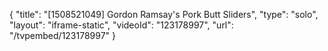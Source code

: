 {
    "title": "[1508521049] Gordon Ramsay's Pork Butt Sliders",
    "type": "solo",
    "layout": "iframe-static",
    "videoId": "123178997",
    "url": "\/tvpembed\/123178997"
}